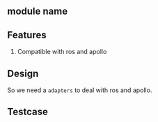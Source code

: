 ## module name

## Features
1. Compatible with ros and apollo

## Design
So we need a `adapters` to deal with ros and apollo.


## Testcase